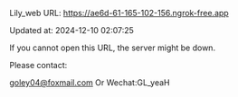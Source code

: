 Lily_web URL: https://ae6d-61-165-102-156.ngrok-free.app

Updated at: 2024-12-10 02:07:25

If you cannot open this URL, the server might be down.

Please contact: 

goley04@foxmail.com Or Wechat:GL_yeaH